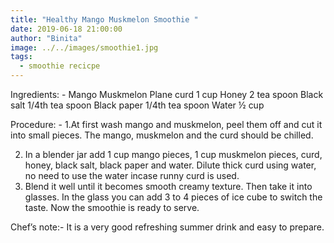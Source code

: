 ```yaml
---
title: "Healthy Mango Muskmelon Smoothie "
date: 2019-06-18 21:00:00
author: "Binita"
image: ../../images/smoothie1.jpg
tags:
  - smoothie recicpe
---
```


Ingredients: -
Mango
Muskmelon
Plane curd 1 cup
Honey 2 tea spoon
Black salt 1/4th tea spoon
Black paper 1/4th tea spoon
Water ½ cup

Procedure: -
1.At first wash mango and muskmelon, peel them off and cut it into small pieces. The mango, muskmelon and the curd should be chilled.

2. In a blender jar add 1 cup mango pieces, 1 cup muskmelon pieces, curd, honey, black salt, black paper and water. Dilute thick curd using water, no need to use the water incase runny curd is used.
3. Blend it well until it becomes smooth creamy texture. Then take it into glasses. In the glass you can add 3 to 4 pieces of ice cube to switch the taste. Now the smoothie is ready to serve.

Chef’s note:- It is a very good refreshing summer drink and easy to prepare.
